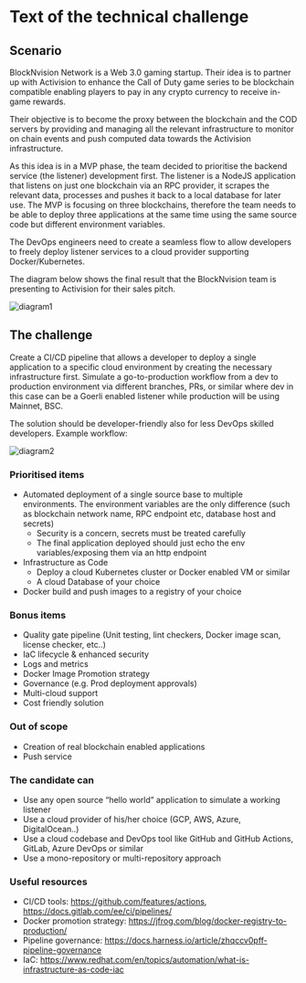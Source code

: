# Text of the technical challenge

## Scenario

BlockNvision Network is a Web 3.0 gaming startup. Their idea is to partner up with Activision to enhance the Call of Duty game series to be blockchain compatible enabling players to pay in any crypto currency to receive in-game rewards.

Their objective is to become the proxy between the blockchain and the COD servers by providing and managing all the relevant infrastructure to monitor on chain events and push computed data towards the Activision infrastructure.

As this idea is in a MVP phase, the team decided to prioritise the backend service (the listener) development first. The listener is a NodeJS application that listens on just one blockchain via an RPC provider, it scrapes the relevant data, processes and pushes it back to a local database for later use. The MVP is focusing on three blockchains, therefore the team needs to be able to deploy three applications at the same time using the same source code but different environment variables.

The DevOps engineers need to create a seamless flow to allow developers to freely deploy listener services to a cloud provider supporting Docker/Kubernetes.

The diagram below shows the final result that the BlockNvision team is presenting to Activision for their sales pitch.

![diagram1](https://media.cleanshot.cloud/media/22198/sJtmoonUF8TSRpCY8yWkYaTq46iSuGTkim9r9xaB.jpeg?Expires=1660594878&Signature=lpgzCEyKIaMkNs6i3CdAGDJ7BfLUImmuBFowpHT0mEP2Cx4wg6vkHuFmQQ7F5F3Ksj2hwJXfIMkIbitWsbhCG18ry53KToH7lcF~FLKO3G46poFybbf-jl6McEV1VPnkHxVhvEm2Nla8I8O2u-Mn860-6dOB-eUBhGTHs-yIZ8BasH--UIqn2QpruYWZQFxGVxSYYEekvFl0gi8wzlf8JUg0gXCa87ciauito0rm2POU8PLmevYdEunkGJS75sBDPkp50E3kW4pYFy7dNhPkioeskKdZ5tioTKcoHv-HA~eggUG6HJQw7DVKjbVWwLe0A9z~0b0cgXVt5rxajNfa7g__&Key-Pair-Id=K269JMAT9ZF4GZ)

## The challenge

Create a CI/CD pipeline that allows a developer to deploy a single application to a specific cloud environment by creating the necessary infrastructure first. Simulate a go-to-production workflow from a dev to production environment via different branches, PRs, or similar where dev in this case can be a Goerli enabled listener while production will be using Mainnet, BSC.

The solution should be developer-friendly also for less DevOps skilled developers. Example workflow:

![diagram2](https://media.cleanshot.cloud/media/22198/yDtpM0VFXuoDqk7CNPNjP67vJmHC6SIsZzjmCUhi.jpeg?Expires=1660595057&Signature=Jf78wzp-qcZ8Soch2mhMjz3G0eKebKGu73to6ONkANuj6fuuLznh99LDPZh9H28yCGmJ66ZWdjvoCsDKlnuxWmam1ESssTjDb4qI2iqfQM~Rg8qMGIOlkpZ~bpT8UYUstWLvbPoElAARNtwlhxB2PRmcMtxFpCBqi9f4jcLoNkBuc8KzMM-4XofhV7GXX5NceE6IvwqMcvruN0NoyXQ5NdWF-6mckiP7JPHMWrBsuvhkQxa0C1gCFXC~~WAK6c88qutLYHemQ7jQ5DcsA4cW1N0IziUxUaZYp9tl~5zMMJN0wmeVznslCyA3~Xn8vpZ5U18omqfVDx2TwN-5fBq8vQ__&Key-Pair-Id=K269JMAT9ZF4GZ)

### Prioritised items

- Automated deployment of a single source base to multiple environments. The environment variables are the only difference (such as blockchain network name, RPC endpoint etc, database host and secrets)
  - Security is a concern, secrets must be treated carefully
  - The final application deployed should just echo the env variables/exposing
    them via an http endpoint
- Infrastructure as Code
  - Deploy a cloud Kubernetes cluster or Docker enabled VM or similar
  - A cloud Database of your choice
- Docker build and push images to a registry of your choice

### Bonus items

- Quality gate pipeline (Unit testing, lint checkers, Docker image scan, license checker, etc..)
- IaC lifecycle & enhanced security
- Logs and metrics
- Docker Image Promotion strategy
- Governance (e.g. Prod deployment approvals)
- Multi-cloud support
- Cost friendly solution

### Out of scope

- Creation of real blockchain enabled applications
- Push service

### The candidate can

- Use any open source “hello world” application to simulate a working listener
- Use a cloud provider of his/her choice (GCP, AWS, Azure, DigitalOcean..)
- Use a cloud codebase and DevOps tool like GitHub and GitHub Actions, GitLab, Azure DevOps or similar
- Use a mono-repository or multi-repository approach

### Useful resources

- CI/CD tools: https://github.com/features/actions, https://docs.gitlab.com/ee/ci/pipelines/
- Docker promotion strategy: https://jfrog.com/blog/docker-registry-to-production/
- Pipeline governance: https://docs.harness.io/article/zhqccv0pff-pipeline-governance
- IaC: https://www.redhat.com/en/topics/automation/what-is-infrastructure-as-code-iac
